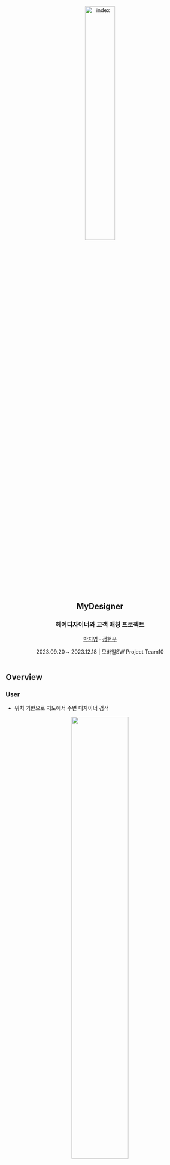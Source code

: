 <!---
  README.md for Mydesigner
--->

<div align="center">
  <img width="40%" alt="index" src="https://github.com/Hyunwo/MyDesigner/assets/75519996/72b9ce09-130d-4a5f-81a9-612c191df1ff" title="MyDesigner">

  <h2 align="center">MyDesigner</h2>
  <h3 align="center">헤어디자이너와 고객 매칭 프로젝트</h3>
  <p align="center">
    <a href="https://github.com/wudxoe">박지영</a>
    ·
    <a href="https://github.com/Hyunwo">정현우</a>
  </p>
  <p align="center">
    2023.09.20 ~ 2023.12.18 | 모바일SW Project Team10
    <br/>
    <br>
    
  </p>
</div>

## Overview

### User

- 위치 기반으로 지도에서 주변 디자이너 검색
<div align="center">
  <img width="55%" src="https://github.com/Hyunwo/MyDesigner/assets/75519996/7517576b-75b9-4fb8-88e6-16cd20fdb802">
</div>
- 검색으로 디자이너 찾기
<div align="center">
  <img width="55%" src="https://github.com/Hyunwo/MyDesigner/assets/75519996/70decfd6-e05d-4bf4-a287-3e0c23e42267">
</div>
- 홈에서 바로 예약
<div align="center">
  <img width="55%" src="https://github.com/Hyunwo/MyDesigner/assets/75519996/68ae94ad-89a1-43c4-af61-6928a950829c">
</div>

### Designer

- 고객이 예약하면 실시간으로 디자이너 예약현황에 출력
<div align="center">
  <img width="55%" src="https://github.com/Hyunwo/MyDesigner/assets/75519996/c0b3afb4-94fb-49dc-a94e-015fdcd8332c">
</div>

- 프로필에서 스타일 및 가격 등록
<div align="center">
  <img width="55%" src="https:/https://github.com/Hyunwo/MyDesigner/assets/75519996/e7f94083-08e4-4282-b7ee-6f0be665a038">
</div>

## Built With

- [React Native Expo]
- [Firebase]

## Architecture

<div align="center">
  <img width="55%" alt="Architecture" src="https://github.com/Hyunwo/MyDesigner/assets/75519996/31cce69e-b926-49c8-a4e2-65c692815f02
">
</div>
